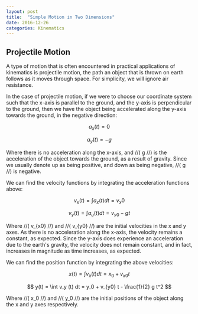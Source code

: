 ```yaml
---
layout: post
title:  "Simple Motion in Two Dimensions"
date: 2016-12-26
categories: Kinematics
---
```


## Projectile Motion

A type of motion that is often encountered in practical applications of kinematics is projectile motion, the path an object that is thrown on earth follows as it moves through space. For simplicity, we will ignore air resistance.

In the case of projectile motion, if we were to choose our coordinate system such that the x-axis is parallel to the ground, and the y-axis is perpendicular to the ground, then we have the object being accelerated along the y-axis towards the ground, in the negative direction:

$$
  a_x (t) = 0
$$

$$
  a_y (t) = -g
$$

Where there is no acceleration along the x-axis, and //( g //) is the acceleration of the object towards the ground, as a result of gravity. Since we usually denote up as being positive, and down as being negative, //( g //) is negative.

We can find the velocity functions by integrating the acceleration functions above:

$$
  v_x (t) = \int a_x (t) dt = {v_x0}
$$

$$
  v_y (t) = \int a_u (t) dt = v_{y0} - g t
$$

Where //( v_{x0} //) and //( v_{y0} //) are the initial velocities in the x and y axes. As there is no acceleration along the x-axis, the velocity remains a constant, as expected. Since the y-axis does experience an acceleration due to the earth's gravity, the velocity does not remain constant, and in fact, increases in magnitude as time increases, as expected.

We can find the position function by integrating the above velocities:

$$
  x(t) = \int v_x (t) dt = x_0 + v_{x0} t
$$

$$
  y(t) = \int v_y (t) dt = y_0 + v_{y0} t - \frac{1}{2} g t^2
$$

Where //( x_0 //) and //( y_0 //) are the initial positions of the object along the x and y axes respectively.
